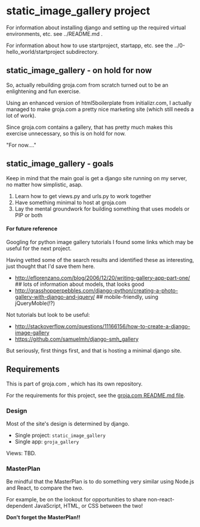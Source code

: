 
# static_image_gallery project

For information about installing django and setting up the required virtual environments, etc. see ../README.md .

For information about how to use startproject, startapp, etc. see the ../0-hello_world/startproject subdirectory.

## static_image_gallery - on hold for now

So, actually rebuilding groja.com from scratch turned out to be an enlightening and fun exercise.

Using an enhanced version of html5boilerplate from initializr.com, I actually managed to make groja.com a pretty nice marketing site (which still needs a lot of work).

Since groja.com contains a gallery, that has pretty much makes this exercise unnecessary, so this is on hold for now.

"For now...."

## static_image_gallery - goals

Keep in mind that the main goal is get a django site running on my server, no matter how simplistic, asap.

1. Learn how to get views.py and urls.py to work together
2. Have something minimal to host at groja.com
3. Lay the mental groundwork for building something that uses models or PIP or both

#### For future reference

Googling for python image gallery tutorials I found some links which may be useful for the next project.

Having vetted some of the search results and identified these as interesting, just thought that I'd save them here.

* http://eflorenzano.com/blog/2006/12/20/writing-gallery-app-part-one/  ## lots of information about models, that looks good
* http://grasshopperpebbles.com/django-python/creating-a-photo-gallery-with-django-and-jquery/  ## mobile-friendly, using jQueryMoble(!?)

Not tutorials but look to be useful:

* http://stackoverflow.com/questions/11166156/how-to-create-a-django-image-gallery
* https://github.com/samuelmh/django-smh_gallery

But seriously, first things first, and that is hosting a minimal django site.

## Requirements

This is part of groja.com , which has its own repository.

For the requirements for this project, see the [groja.com README.md file](https://github.com/tomwhartung/groja.com).

### Design

Most of the site's design is determined by django.

* Single project: `static_image_gallery`
* Single app: `groja_gallery`

Views: TBD.

### MasterPlan

Be mindful that the MasterPlan is to do something very similar using Node.js and React, to compare the two.

For example, be on the lookout for opportunities to share non-react-dependent JavaScript, HTML, or CSS between the two!

**Don't forget the MasterPlan!!**


